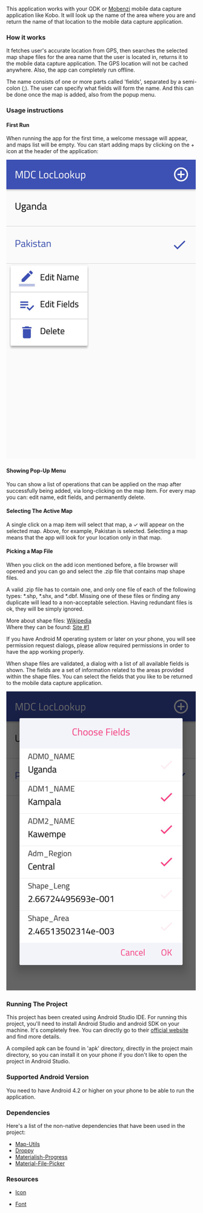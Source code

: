 This application works with your ODK or [Mobenzi](https://www.mobenzi.com/) mobile data capture application like Kobo. It will look up the name of the area where you are and return the name of that location to the mobile data capture application.

### How it works

It fetches user's accurate location from GPS, then searches the selected map shape files for the area name that the user is located in, returns it to the mobile data capture application. The GPS location will not be cached anywhere. Also, the app can completely run offline.

The name consists of one or more parts called 'fields', separated by a semi-colon (;). The user can specify what fields will form the name. And this can be done once the map is added, also from the popup menu.

### Usage instructions

#### First Run

When running the app for the first time, a welcome message will appear, and maps list will be empty.
You can start adding maps by clicking on the + icon at the header of the application:

![Main Screen](https://raw.githubusercontent.com/NRCMERO/MDC_LocLookup/master/LocLookup/screenshots/sc1.JPG)

#### Showing Pop-Up Menu

You can show a list of operations that can be applied on the map after successfully being added, via long-clicking on the map item. For every map you can: edit name, edit fields, and permanently delete.

#### Selecting The Active Map

A single click on a map item will select that map, a ✓ will appear on the selected map. Above, for example, Pakistan is selected. Selecting a map means that the app will look for your location only in that map.

#### Picking a Map File

When you click on the add icon mentioned before, a file browser will opened and you can go and select the .zip file that contains map shape files.

A valid .zip file has to contain one, and only one file of each of the following types: *.shp, *.shx, and *.dbf. Missing one of these files or finding any duplicate will lead to a non-acceptable selection. Having redundant files is ok, they will be simply ignored.

More about shape files: [Wikipedia](https://en.wikipedia.org/wiki/Shapefile)  
Where they can be found: [Site #1](https://data.humdata.org/dataset)  

If you have Android M operating system or later on your phone, you will see permission request dialogs, please allow required permissions in order to have the app working properly.

When shape files are validated, a dialog with a list of all available fields is shown. The fields are a set of information related to the areas provided within the shape files. You can select the fields that you like to be returned to the mobile data capture application.

![Fields Selection](https://raw.githubusercontent.com/NRCMERO/MDC_LocLookup/master/LocLookup/screenshots/sc2.JPG)

### Running The Project

This project has been created using Android Studio IDE. For running this project, you'll need to install Android Studio and android SDK on your machine. It's completely free. You can directly go to their [official website](https://developer.android.com/studio/index.html) and find more details.

A compiled apk can be found in 'apk' directory, directly in the project main directory, so you can install it on your phone if you don't like to open the project in Android Studio.

### Supported Android Version

You need to have Android 4.2 or higher on your phone to be able to run the application.

### Dependencies

Here's a list of the non-native dependencies that have been used in the project:

* [Map-Utils](https://github.com/googlemaps/android-maps-utils)
* [Droppy](https://github.com/shehabic/Droppy)
* [Materialish-Progress](https://github.com/pnikosis/materialish-progress)
* [Material-File-Picker](https://github.com/nbsp-team/MaterialFilePicker)

### Resources

* [Icon](https://www.iconfinder.com/icons/299035/marker_icon)

* [Font](https://github.com/Gue3bara/Cairo)
